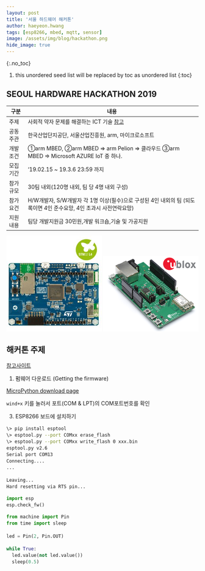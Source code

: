 ```yaml
---
layout: post
title: '서울 하드웨어 해커톤' 
author: haeyeon.hwang
tags: [esp8266, mbed, mqtt, sensor]
image: /assets/img/blog/hackathon.png
hide_image: true
---
```


{:.no_toc}
1. this unordered seed list will be replaced by toc as unordered list
{:toc}

## **SEOUL HARDWARE HACKATHON 2019**

구분|내용  
---|---
주제|사회적 약자 문제를 해결하는 ICT 기술 [참고](https://www.seoulhackathon.org/441)
공동주관|한국산업단지공단, 서울산업진흥원, arm, 마이크로소프트
개발조건|①arm MBED, ②arm MBED => arm Pelion => 클라우드 ③arm MBED => Microsoft AZURE IoT 중 하나. 
모집기간|‘19.02.15 ~ 19.3.6 23:59 까지
참가규모|30팀 내외(120명 내외, 팀 당 4명 내외 구성)  
참가요건|H/W개발자, S/W개발자 각 1명 이상(필수)으로 구성된 4인 내외의 팀 (되도록이면 4인 준수요망, 4인 초과시 사전연락요망)
지원내용|팀당 개발지원금 30민원,개발 워크숍,기술 및 가공지원

![DISCO](/assets/img/blog/DISCO_L475VG_IOT01A.jpg)
![ODIN](/assets/img/blog/EVK-ODIN-W2-5_09102017_2.png)

## **해커톤 주제**


[참고사이트](http://docs.micropython.org/en/v1.9.4/esp8266/esp8266/tutorial/intro.html)

1. 펌웨어 다운로드 (Getting the firmware)

[MicroPython download page](http://micropython.org/download#esp8266)

`wind+x` 키를 눌러서 포트(COM & LPT)의 COM포트번호를 확인

3. ESP8266 보드에 설치하기
   
~~~bash
\> pip install esptool
\> esptool.py --port COMxx erase_flash
\> esptool.py --port COMxx write_flash 0 xxx.bin
esptool.py v2.6
Serial port COM13
Connecting....
...

Leaving...
Hard resetting via RTS pin...
~~~

~~~python
import esp
esp.check_fw()
~~~

~~~python
from machine import Pin
from time import sleep

led = Pin(2, Pin.OUT)

while True:
  led.value(not led.value())
  sleep(0.5)
~~~
